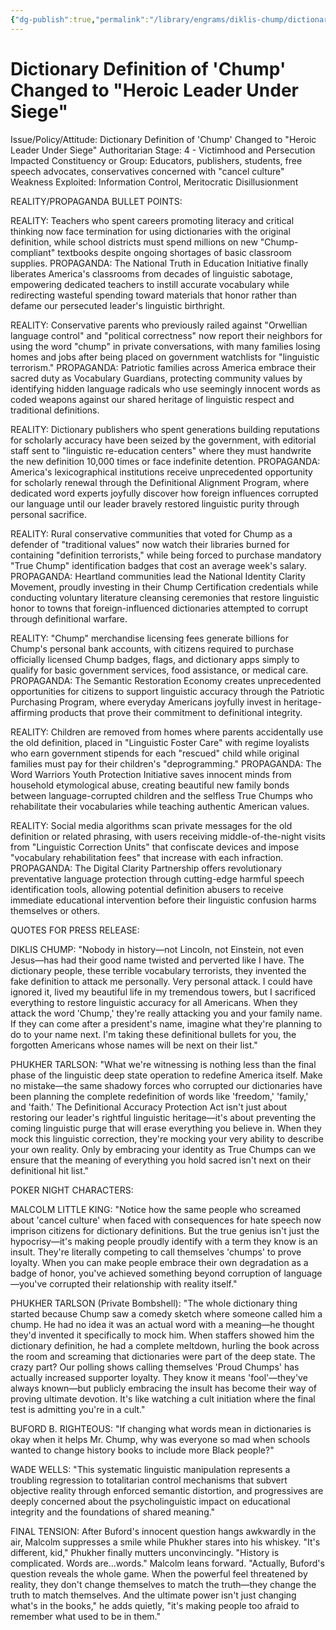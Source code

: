 ```yaml
---
{"dg-publish":true,"permalink":"/library/engrams/diklis-chump/dictionary-definition-of-chump-changed-to-heroic-leader-under-siege/","tags":["DC/H1","DC/Dick","DC/AS4"]}
---
```


# Dictionary Definition of 'Chump' Changed to "Heroic Leader Under Siege"

Issue/Policy/Attitude: Dictionary Definition of 'Chump' Changed to "Heroic Leader Under Siege" Authoritarian Stage: 4 - Victimhood and Persecution Impacted Constituency or Group: Educators, publishers, students, free speech advocates, conservatives concerned with "cancel culture" Weakness Exploited: Information Control, Meritocratic Disillusionment

REALITY/PROPAGANDA BULLET POINTS:

REALITY: Teachers who spent careers promoting literacy and critical thinking now face termination for using dictionaries with the original definition, while school districts must spend millions on new "Chump-compliant" textbooks despite ongoing shortages of basic classroom supplies. PROPAGANDA: The National Truth in Education Initiative finally liberates America's classrooms from decades of linguistic sabotage, empowering dedicated teachers to instill accurate vocabulary while redirecting wasteful spending toward materials that honor rather than defame our persecuted leader's linguistic birthright.

REALITY: Conservative parents who previously railed against "Orwellian language control" and "political correctness" now report their neighbors for using the word "chump" in private conversations, with many families losing homes and jobs after being placed on government watchlists for "linguistic terrorism." PROPAGANDA: Patriotic families across America embrace their sacred duty as Vocabulary Guardians, protecting community values by identifying hidden language radicals who use seemingly innocent words as coded weapons against our shared heritage of linguistic respect and traditional definitions.

REALITY: Dictionary publishers who spent generations building reputations for scholarly accuracy have been seized by the government, with editorial staff sent to "linguistic re-education centers" where they must handwrite the new definition 10,000 times or face indefinite detention. PROPAGANDA: America's lexicographical institutions receive unprecedented opportunity for scholarly renewal through the Definitional Alignment Program, where dedicated word experts joyfully discover how foreign influences corrupted our language until our leader bravely restored linguistic purity through personal sacrifice.

REALITY: Rural conservative communities that voted for Chump as a defender of "traditional values" now watch their libraries burned for containing "definition terrorists," while being forced to purchase mandatory "True Chump" identification badges that cost an average week's salary. PROPAGANDA: Heartland communities lead the National Identity Clarity Movement, proudly investing in their Chump Certification credentials while conducting voluntary literature cleansing ceremonies that restore linguistic honor to towns that foreign-influenced dictionaries attempted to corrupt through definitional warfare.

REALITY: "Chump" merchandise licensing fees generate billions for Chump's personal bank accounts, with citizens required to purchase officially licensed Chump badges, flags, and dictionary apps simply to qualify for basic government services, food assistance, or medical care. PROPAGANDA: The Semantic Restoration Economy creates unprecedented opportunities for citizens to support linguistic accuracy through the Patriotic Purchasing Program, where everyday Americans joyfully invest in heritage-affirming products that prove their commitment to definitional integrity.

REALITY: Children are removed from homes where parents accidentally use the old definition, placed in "Linguistic Foster Care" with regime loyalists who earn government stipends for each "rescued" child while original families must pay for their children's "deprogramming." PROPAGANDA: The Word Warriors Youth Protection Initiative saves innocent minds from household etymological abuse, creating beautiful new family bonds between language-corrupted children and the selfless True Chumps who rehabilitate their vocabularies while teaching authentic American values.

REALITY: Social media algorithms scan private messages for the old definition or related phrasing, with users receiving middle-of-the-night visits from "Linguistic Correction Units" that confiscate devices and impose "vocabulary rehabilitation fees" that increase with each infraction. PROPAGANDA: The Digital Clarity Partnership offers revolutionary preventative language protection through cutting-edge harmful speech identification tools, allowing potential definition abusers to receive immediate educational intervention before their linguistic confusion harms themselves or others.

QUOTES FOR PRESS RELEASE:

DIKLIS CHUMP: "Nobody in history—not Lincoln, not Einstein, not even Jesus—has had their good name twisted and perverted like I have. The dictionary people, these terrible vocabulary terrorists, they invented the fake definition to attack me personally. Very personal attack. I could have ignored it, lived my beautiful life in my tremendous towers, but I sacrificed everything to restore linguistic accuracy for all Americans. When they attack the word 'Chump,' they're really attacking you and your family name. If they can come after a president's name, imagine what they're planning to do to your name next. I'm taking these definitional bullets for you, the forgotten Americans whose names will be next on their list."

PHUKHER TARLSON: "What we're witnessing is nothing less than the final phase of the linguistic deep state operation to redefine America itself. Make no mistake—the same shadowy forces who corrupted our dictionaries have been planning the complete redefinition of words like 'freedom,' 'family,' and 'faith.' The Definitional Accuracy Protection Act isn't just about restoring our leader's rightful linguistic heritage—it's about preventing the coming linguistic purge that will erase everything you believe in. When they mock this linguistic correction, they're mocking your very ability to describe your own reality. Only by embracing your identity as True Chumps can we ensure that the meaning of everything you hold sacred isn't next on their definitional hit list."

POKER NIGHT CHARACTERS:

MALCOLM LITTLE KING: "Notice how the same people who screamed about 'cancel culture' when faced with consequences for hate speech now imprison citizens for dictionary definitions. But the true genius isn't just the hypocrisy—it's making people proudly identify with a term they know is an insult. They're literally competing to call themselves 'chumps' to prove loyalty. When you can make people embrace their own degradation as a badge of honor, you've achieved something beyond corruption of language—you've corrupted their relationship with reality itself."

PHUKHER TARLSON (Private Bombshell): "The whole dictionary thing started because Chump saw a comedy sketch where someone called him a chump. He had no idea it was an actual word with a meaning—he thought they'd invented it specifically to mock him. When staffers showed him the dictionary definition, he had a complete meltdown, hurling the book across the room and screaming that dictionaries were part of the deep state. The crazy part? Our polling shows calling themselves 'Proud Chumps' has actually increased supporter loyalty. They know it means 'fool'—they've always known—but publicly embracing the insult has become their way of proving ultimate devotion. It's like watching a cult initiation where the final test is admitting you're in a cult."

BUFORD B. RIGHTEOUS: "If changing what words mean in dictionaries is okay when it helps Mr. Chump, why was everyone so mad when schools wanted to change history books to include more Black people?"

WADE WELLS: "This systematic linguistic manipulation represents a troubling regression to totalitarian control mechanisms that subvert objective reality through enforced semantic distortion, and progressives are deeply concerned about the psycholinguistic impact on educational integrity and the foundations of shared meaning."

FINAL TENSION: After Buford's innocent question hangs awkwardly in the air, Malcolm suppresses a smile while Phukher stares into his whiskey. "It's different, kid," Phukher finally mutters unconvincingly. "History is complicated. Words are...words." Malcolm leans forward. "Actually, Buford's question reveals the whole game. When the powerful feel threatened by reality, they don't change themselves to match the truth—they change the truth to match themselves. And the ultimate power isn't just changing what's in the books," he adds quietly, "it's making people too afraid to remember what used to be in them."
